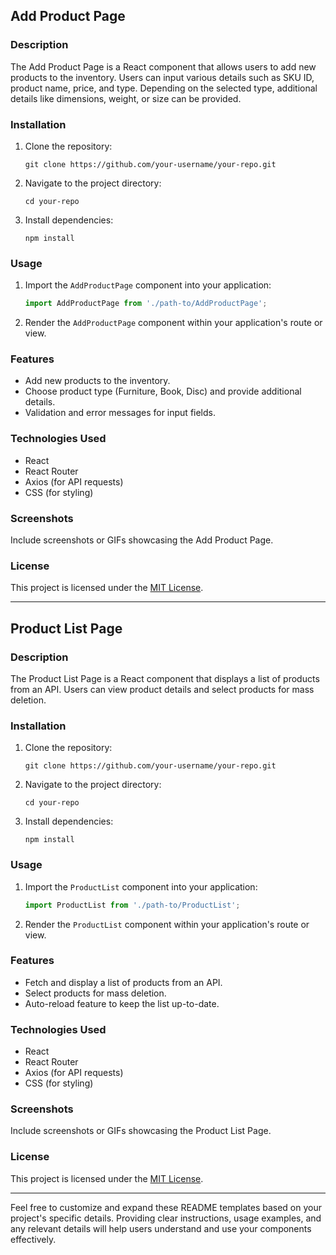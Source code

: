 
## Add Product Page

### Description
The Add Product Page is a React component that allows users to add new products to the inventory. Users can input various details such as SKU ID, product name, price, and type. Depending on the selected type, additional details like dimensions, weight, or size can be provided.

### Installation
1. Clone the repository:
   ```
   git clone https://github.com/your-username/your-repo.git
   ```
2. Navigate to the project directory:
   ```
   cd your-repo
   ```
3. Install dependencies:
   ```
   npm install
   ```

### Usage
1. Import the `AddProductPage` component into your application:
   ```javascript
   import AddProductPage from './path-to/AddProductPage';
   ```
2. Render the `AddProductPage` component within your application's route or view.

### Features
- Add new products to the inventory.
- Choose product type (Furniture, Book, Disc) and provide additional details.
- Validation and error messages for input fields.

### Technologies Used
- React
- React Router
- Axios (for API requests)
- CSS (for styling)

### Screenshots
Include screenshots or GIFs showcasing the Add Product Page.

### License
This project is licensed under the [MIT License](LICENSE).

---

## Product List Page

### Description
The Product List Page is a React component that displays a list of products from an API. Users can view product details and select products for mass deletion.

### Installation
1. Clone the repository:
   ```
   git clone https://github.com/your-username/your-repo.git
   ```
2. Navigate to the project directory:
   ```
   cd your-repo
   ```
3. Install dependencies:
   ```
   npm install
   ```

### Usage
1. Import the `ProductList` component into your application:
   ```javascript
   import ProductList from './path-to/ProductList';
   ```
2. Render the `ProductList` component within your application's route or view.

### Features
- Fetch and display a list of products from an API.
- Select products for mass deletion.
- Auto-reload feature to keep the list up-to-date.

### Technologies Used
- React
- React Router
- Axios (for API requests)
- CSS (for styling)

### Screenshots
Include screenshots or GIFs showcasing the Product List Page.

### License
This project is licensed under the [MIT License](LICENSE).

---

Feel free to customize and expand these README templates based on your project's specific details. Providing clear instructions, usage examples, and any relevant details will help users understand and use your components effectively.